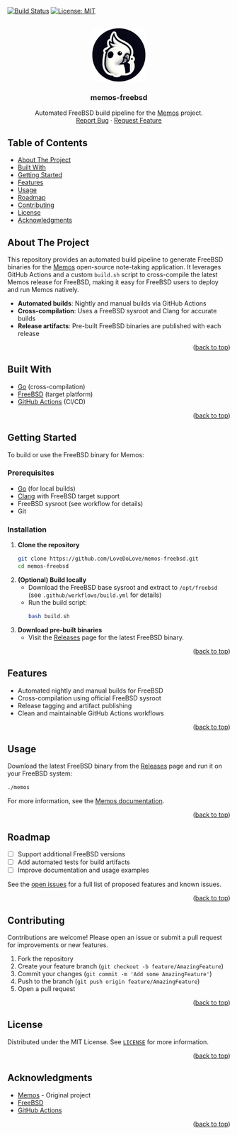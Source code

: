 <!-- Improved compatibility of back to top link: See: https://github.com/othneildrew/Best-README-Template/pull/73 -->
<a id="readme-top"></a>

<!-- PROJECT SHIELDS -->
[![Build Status](https://github.com/LoveDoLove/memos-freebsd/actions/workflows/build.yml/badge.svg)](https://github.com/LoveDoLove/memos-freebsd/actions/workflows/build.yml)
[![License: MIT](https://img.shields.io/badge/License-MIT-yellow.svg)](LICENSE)

<!-- PROJECT LOGO -->
<br />
<div align="center">
  <a href="https://github.com/LoveDoLove/memos-freebsd">
    <img src="images/icon.png" alt="memos-freebsd Logo" width="120" />
  </a>
  <h3 align="center">memos-freebsd</h3>
  <p align="center">
    Automated FreeBSD build pipeline for the <a href="https://github.com/usememos/memos">Memos</a> project.
    <br />
    <a href="https://github.com/LoveDoLove/memos-freebsd/issues">Report Bug</a>
    ·
    <a href="https://github.com/LoveDoLove/memos-freebsd/issues">Request Feature</a>
  </p>
</div>

## Table of Contents
- [About The Project](#about-the-project)
- [Built With](#built-with)
- [Getting Started](#getting-started)
- [Features](#features)
- [Usage](#usage)
- [Roadmap](#roadmap)
- [Contributing](#contributing)
- [License](#license)
- [Acknowledgments](#acknowledgments)

## About The Project

This repository provides an automated build pipeline to generate FreeBSD binaries for the [Memos](https://github.com/usememos/memos) open-source note-taking application. It leverages GitHub Actions and a custom `build.sh` script to cross-compile the latest Memos release for FreeBSD, making it easy for FreeBSD users to deploy and run Memos natively.

- **Automated builds**: Nightly and manual builds via GitHub Actions
- **Cross-compilation**: Uses a FreeBSD sysroot and Clang for accurate builds
- **Release artifacts**: Pre-built FreeBSD binaries are published with each release

<p align="right">(<a href="#readme-top">back to top</a>)</p>

## Built With

- [Go](https://golang.org/) (cross-compilation)
- [FreeBSD](https://www.freebsd.org/) (target platform)
- [GitHub Actions](https://github.com/features/actions) (CI/CD)

<p align="right">(<a href="#readme-top">back to top</a>)</p>

## Getting Started

To build or use the FreeBSD binary for Memos:

### Prerequisites
- [Go](https://golang.org/dl/) (for local builds)
- [Clang](https://clang.llvm.org/) with FreeBSD target support
- FreeBSD sysroot (see workflow for details)
- Git

### Installation
1. **Clone the repository**
   ```sh
   git clone https://github.com/LoveDoLove/memos-freebsd.git
   cd memos-freebsd
   ```
2. **(Optional) Build locally**
   - Download the FreeBSD base sysroot and extract to `/opt/freebsd` (see `.github/workflows/build.yml` for details)
   - Run the build script:
     ```sh
     bash build.sh
     ```
3. **Download pre-built binaries**
   - Visit the [Releases](https://github.com/LoveDoLove/memos-freebsd/releases) page for the latest FreeBSD binary.

<p align="right">(<a href="#readme-top">back to top</a>)</p>

## Features
- Automated nightly and manual builds for FreeBSD
- Cross-compilation using official FreeBSD sysroot
- Release tagging and artifact publishing
- Clean and maintainable GitHub Actions workflows

<p align="right">(<a href="#readme-top">back to top</a>)</p>

## Usage

Download the latest FreeBSD binary from the [Releases](https://github.com/LoveDoLove/memos-freebsd/releases) page and run it on your FreeBSD system:

```sh
./memos
```

For more information, see the [Memos documentation](https://github.com/usememos/memos#readme).

<p align="right">(<a href="#readme-top">back to top</a>)</p>

## Roadmap
- [ ] Support additional FreeBSD versions
- [ ] Add automated tests for build artifacts
- [ ] Improve documentation and usage examples

See the [open issues](https://github.com/LoveDoLove/memos-freebsd/issues) for a full list of proposed features and known issues.

<p align="right">(<a href="#readme-top">back to top</a>)</p>

## Contributing

Contributions are welcome! Please open an issue or submit a pull request for improvements or new features.

1. Fork the repository
2. Create your feature branch (`git checkout -b feature/AmazingFeature`)
3. Commit your changes (`git commit -m 'Add some AmazingFeature'`)
4. Push to the branch (`git push origin feature/AmazingFeature`)
5. Open a pull request

<p align="right">(<a href="#readme-top">back to top</a>)</p>

## License

Distributed under the MIT License. See [`LICENSE`](LICENSE) for more information.

<p align="right">(<a href="#readme-top">back to top</a>)</p>

## Acknowledgments
- [Memos](https://github.com/usememos/memos) - Original project
- [FreeBSD](https://www.freebsd.org/)
- [GitHub Actions](https://github.com/features/actions)

<p align="right">(<a href="#readme-top">back to top</a>)</p>
